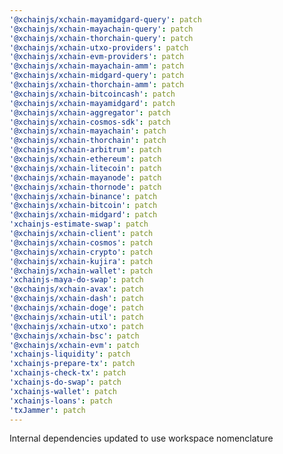 ```yaml
---
'@xchainjs/xchain-mayamidgard-query': patch
'@xchainjs/xchain-mayachain-query': patch
'@xchainjs/xchain-thorchain-query': patch
'@xchainjs/xchain-utxo-providers': patch
'@xchainjs/xchain-evm-providers': patch
'@xchainjs/xchain-mayachain-amm': patch
'@xchainjs/xchain-midgard-query': patch
'@xchainjs/xchain-thorchain-amm': patch
'@xchainjs/xchain-bitcoincash': patch
'@xchainjs/xchain-mayamidgard': patch
'@xchainjs/xchain-aggregator': patch
'@xchainjs/xchain-cosmos-sdk': patch
'@xchainjs/xchain-mayachain': patch
'@xchainjs/xchain-thorchain': patch
'@xchainjs/xchain-arbitrum': patch
'@xchainjs/xchain-ethereum': patch
'@xchainjs/xchain-litecoin': patch
'@xchainjs/xchain-mayanode': patch
'@xchainjs/xchain-thornode': patch
'@xchainjs/xchain-binance': patch
'@xchainjs/xchain-bitcoin': patch
'@xchainjs/xchain-midgard': patch
'xchainjs-estimate-swap': patch
'@xchainjs/xchain-client': patch
'@xchainjs/xchain-cosmos': patch
'@xchainjs/xchain-crypto': patch
'@xchainjs/xchain-kujira': patch
'@xchainjs/xchain-wallet': patch
'xchainjs-maya-do-swap': patch
'@xchainjs/xchain-avax': patch
'@xchainjs/xchain-dash': patch
'@xchainjs/xchain-doge': patch
'@xchainjs/xchain-util': patch
'@xchainjs/xchain-utxo': patch
'@xchainjs/xchain-bsc': patch
'@xchainjs/xchain-evm': patch
'xchainjs-liquidity': patch
'xchainjs-prepare-tx': patch
'xchainjs-check-tx': patch
'xchainjs-do-swap': patch
'xchainjs-wallet': patch
'xchainjs-loans': patch
'txJammer': patch
---
```


Internal dependencies updated to use workspace nomenclature
